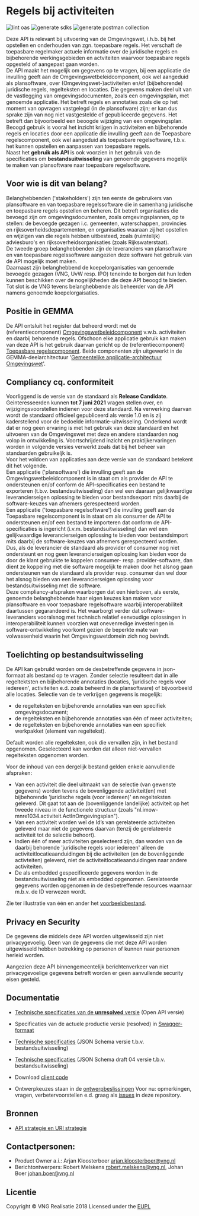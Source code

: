 # Regels bij activiteiten

![lint oas](https://github.com/VNG-Realisatie/Regels-bij-activiteiten/workflows/lint-oas/badge.svg)
![generate sdks](https://github.com/VNG-Realisatie/Regels-bij-activiteiten/workflows/generate-sdks/badge.svg)
![generate postman collection](https://github.com/VNG-Realisatie/Regels-bij-activiteiten/workflows/generate-postman-collection/badge.svg)

Deze API is relevant bij uitvoering van de Omgevingswet, i.h.b. bij het opstellen en onderhouden van zgn. toepasbare regels. Het verschaft de toepasbare regelmaker actuele informatie over de juridische regels en bijbehorende werkingsgebieden en actviteiten waarvoor toepasbare regels opgesteld of aangepast gaan worden.  
De API maakt het mogelijk om gegevens op te vragen, bij een applicatie die invulling geeft aan de Omgevingswetbeleidcomponent, ook wel aangeduid als plansoftware, over (Omgevingswet-)activiteiten en/of (bijbehorende) juridische regels, regelteksten en locaties. Die gegevens maken deel uit van de vastlegging van omgevingsdocumenten, zoals een omgevingsplan, met genoemde applicatie. Het betreft regels en annotaties zoals die op het moment van opvragen vastgelegd (in de plansofware) zijn; er kan dus sprake zijn van nog niet vastgestelde of gepubliceerde gegevens. Het betreft dan bijvoorbeeld een beoogde wijziging van een omgevingsplan.  
Beoogd gebruik is vooral het inzicht krijgen in activiteiten en bijbehorende regels en locaties door een applicatie die invulling geeft aan de Toepasbare regelscomponent, ook wel aangeduid als toepasbare regelsoftware, t.b.v. het kunnen opstellen en aanpassen van toepasbare regels.  
Naast het **gebruik als API** is ook voorzien in het gebruik van de specificaties om **bestandsuitwisseling** van genoemde gegevens mogelijk te maken van plansoftware naar toepasbare regelsoftware.

## Voor wie is dit van belang?
Belanghebbenden ('stakeholders') zijn ten eerste de gebruikers van plansoftware en van toepasbare regelssoftware die in samenhang juridische en toepasbare regels opstellen en beheren. Dit betreft organisaties die bevoegd zijn om omgevingsdocumenten, zoals omgevingsplannen, op te stellen: de bevoegde gezagen i.c. gemeenten, waterschappen, provincies en rijksoverheidsdepartementen, en organisaties waaraan zij het opstellen en wijzigen van die regels hebben uitbesteed, zoals (ruimtelijk) adviesburo's en rijksoverheidsorganisaties (zoals Rijkswaterstaat).  
De tweede groep belanghebbenden zijn de leveranciers van plansoftware en van toepasbare regelssoftware aangezien deze software het gebruik van de API mogelijk moet maken.  
Daarnaast zijn belanghebbend de koepelorganisaties van genoemde bevoegde gezagen (VNG, UvW resp. IPO) teneinde te borgen dat hun leden kunnen beschikken over de nogelijkheden die deze API beoogd te bieden.  
Tot slot is de VNG tevens belanghebbende als beheerder van de API namens genoemde koepelorgaisaties.  

## Positie in GEMMA
De API ontsluit het register dat beheerd wordt met de (referentiecomponent) [Omgevingswetbeleidcomponent](https://www.gemmaonline.nl/index.php/Omgevingswet/1.5/id-482b112b-dc5e-49b6-879c-a22f22cb6941) v.w.b. activiteiten en daarbij behorende regels. Ofschoon elke applicatie gebruik kan maken van deze API is het gebruik daarvan gericht op de (referentiecomponent) [Toepasbare regelscomponent](https://www.gemmaonline.nl/index.php/Omgevingswet/1.5/id-7f053bcc-9558-41ce-8a17-d3fa81fb7c17). Beide componenten zijn uitgewerkt in de GEMMA-deelarchitectuur '[Gemeenteljke applicatie-architectuur Omgevingswet](https://www.gemmaonline.nl/index.php/GAO_-_De_referentiecomponenten_voor_de_Omgevingswet)'.  

## Compliancy cq. conformiteit
Voorliggend is de versie van de standaard als **Release Candidate**. Geinteresseerden kunnen **tot 7 juni 2021** vragen stellen over, en wijzigingsvoorstellen indienen voor deze standaard. Na verwerking daarvan wordt de standaard officieel gepubliceerd als versie 1.0 en is zij kaderstellend voor de bedoelde informatie-uitwisseling. Onderkend wordt dat er nog geen ervaring is met het gebruik van deze standaard en het uitvoeren van de Omgevingswet met deze en andere standaarden nog volop in ontwikkeling is. Voortschrijdend inzicht en praktijkervaringen worden in volgende versies verwerkt zoals dat bij het beheer van standaarden gebruikeljk is.  
Voor het voldoen van applicaties aan deze versie van de standaard betekent dit het volgende.  
Een applicatie ('plansoftware') die invulling geeft aan de Omgevingswetbeleidcomponent is in staat om als provider de API te ondersteunen en/of conform de API-specificaties een bestand te exporteren (t.b.v. bestandsuitwisseling) dan wel een daaraan gelijkwaardige leverancierseigen oplossing te bieden voor bestandsexport mits daarbij de software-keuzes van afnemers gerespecteerd worden.  
Een applicatie ('toepasbare regelsoftware') die invulling geeft aan de Toepasbare regelscomponent is in staat om als consumer de API te ondersteunen en/of een bestand te importeren dat conform de API-specificaties is ingericht (i.v.m. bestandsuitwisseling) dan wel een gelijkwaardige leverancierseigen oplossing te bieden voor bestandsimport mits daarbij de software-keuzes van afnemers gerespecteerd worden.  
Dus, als de leverancier de standaard als provider of consumer nog niet ondersteunt en nog geen leverancierseigen oplossing kan bieden voor de door de klant gebruikte te koppelen consumer- resp. provider-software, dan dient ze koppeling met die software mogelijk te maken door het alsnog gaan ondersteunen van de standaard als provider resp. consumer dan wel door het alsnog bieden van een leverancierseigen oplossing voor bestandsuitwisseling met die software.  
Deze compliancy-afspraken waarborgen dat een hierboven, als eerste, genoemde belanghebbende haar eigen keuzes kan maken voor plansoftware en voor toepasbare regelsoftware waarbij  interoperabiliteit daartussen gegarandeerd is. Het waarborgt verder dat software-leveranciers vooralsnog met technisch relatief eenvoudige oplossingen in interoperabiliteit kunnen voorzien wat onevenredige investeringen in software-ontwikkeling voorkomt gezien de beperkte mate van volwassenheid waarin het Omgevingswetdomein zich nog bevindt.   


## Toelichting op bestandsuitwisseling
De API kan gebruikt worden om de desbetreffende gegevens in json-formaat als bestand op te vragen. Zonder selectie resulteert dat in alle regeltektsten en bijbehorende annotaties (locaties, 'juridische regels voor iedereen', activiteiten e.d. zoals beheerd in de plansoftware) of bijvoorbeeld alle locaties. Selectie van de te verkrijgen gegevens is mogelijk:  
- de regelteksten en bijbehorende annotaties van een specifiek omgevingsdocument;  
- de regelteksten en bijbehorende annotaties van één of meer activiteiten;  
- de regelteksten en bijbehorende annotaties van een specifiek werkpakket (element van regeltekst).  

Default worden alle regelteksten, ook die vervallen zijn, in het bestand opgenomen. Geselecteerd kan worden dat alleen niet-vervallen regelteksten opgenomen worden. 
  
Voor de inhoud van een dergelijk bestand gelden enkele aanvullende afspraken:  
- Van een activiteit die deel uitmaakt van de selectie (van gewenste gegevens) worden tevens de bovenliggende activiteit(en) met bijbehorende 'juridische regels (voor iedereen)' en regelteksten geleverd. Dit gaat tot aan de (bovenliggende landelijke) activiteit op het tweede niveau in de functionele structuur (zoals "nl.imow-mnre1034.activiteit.ActInOmgevingsplan").
- Van een activiteit worden wel de Id’s van gerelateerde activiteiten geleverd maar niet de gegevens daarvan (tenzij de gerelateerde activiteit tot de selectie behoort).  
- Indien één of meer activiteiten geselecteerd zijn, dan worden van de daarbij behorende 'juridische regels voor iedereen' alleen de activiteitlocatieaanduidingen bij die activiteiten (en de bovenliggende activteiten) geleverd, niet de activiteitlocatieaanduidingen naar andere activiteiten.   
- De als embedded gespecificeerde gegevens worden in de bestandsuitwisseling niet als embedded opgenomen. Gerelateerde gegevens worden opgenomen in de desbetreffende resources waarnaar m.b.v. de ID verwezen wordt. 
  
Zie ter illustratie van één en ander het [voorbeeldbestand](https://github.com/VNG-Realisatie/Regels-bij-activiteiten/tree/main/voorbeelden/bestandsuitwisseling).  

## Privacy en Security

De gegevens die middels deze API worden uitgewisseld zijn niet privacygevoelig. Geen van de gegevens die met deze API worden uitgewisseld hebben betrekking op personen of kunnen naar personen herleid worden.

Aangezien deze API binnengemeentelijk berichtenverkeer van niet privacygevoelige gegevens betreft worden er geen aanvullende security eisen gesteld.

## Documentatie
* [Technische specificaties van de **unresolved** versie](./specificatie/openapi.yaml) (Open API versie)
* Specificaties van de actuele productie versie (resolved) in [Swagger-formaat](https://petstore.swagger.io/?url=https://raw.githubusercontent.com/VNG-Realisatie/Regels-bij-activiteiten/main/specificatie/genereervariant/openapi.yaml)
* [Technische specificaties](./specificatie/openapi.json) (JSON Schema versie t.b.v. bestandsuitwisseling)
* [Technische specificaties](./specificatie/openapi_draft04.json) (JSON Schema draft 04 versie t.b.v. bestandsuitwisseling)
* Download [client code](https://github.com/VNG-Realisatie/Regels-bij-activiteiten/tree/master/code)

* Ontwerpkeuzes staan in de [ontwerpbeslissingen](./docs/ontwerpbeslissingen.md)
  Voor nu: opmerkingen, vragen, verbetervoorstellen e.d. graag als [issues](https://github.com/VNG-Realisatie/Regels-bij-activiteiten/issues) in deze repository.

## Bronnen
* [API strategie en URI strategie](https://aandeslagmetdeomgevingswet.nl/digitaal-stelsel/documenten/documenten/api-uri-strategie/)

## Contactpersonen:
* Product Owner a.i.: Arjan Kloosterboer arjan.kloosterboer@vng.nl
* Berichtontwerpers: Robert Melskens robert.melskens@vng.nl, Johan Boer johan.boer@vng.nl

## Licentie
Copyright &copy; VNG Realisatie 2018
Licensed under the [EUPL](../LICENCE.md)
